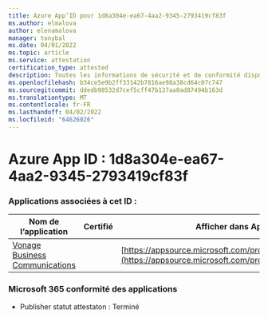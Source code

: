 ```yaml
---
title: Azure App’ID pour 1d8a304e-ea67-4aa2-9345-2793419cf83f
ms.author: elmalova
author: elenamalova
manager: tonybal
ms.date: 04/01/2022
ms.topic: article
ms.service: attestation
certification_type: attested
description: Toutes les informations de sécurité et de conformité disponibles pour 1d8a304e-ea67-4aa2-9345-2793419cf83f.
ms.openlocfilehash: b34ce5e9b2ff33142b7816ae98a38cd64c07c747
ms.sourcegitcommit: ddedb98532d7cef5cff47b137aa0ad87494b163d
ms.translationtype: MT
ms.contentlocale: fr-FR
ms.lasthandoff: 04/02/2022
ms.locfileid: "64626026"
---
```

# <a name="azure-app-id-1d8a304e-ea67-4aa2-9345-2793419cf83f"></a>Azure App ID : 1d8a304e-ea67-4aa2-9345-2793419cf83f


### <a name="apps-associated-with-this-id"></a>Applications associées à cet ID :
| **Nom de l’application** | **Certifié** | **Afficher dans AppSource** |
|--------------|---------------|-----------------------|
| [Vonage Business Communications](../forward/WA200002988.md) |  | [https://appsource.microsoft.com/product/office/WA200002988](https://appsource.microsoft.com/product/office/WA200002988) |

### <a name="microsoft-365-app-compliance-status"></a>Microsoft 365 conformité des applications
- Publisher statut attestaton : Terminé
